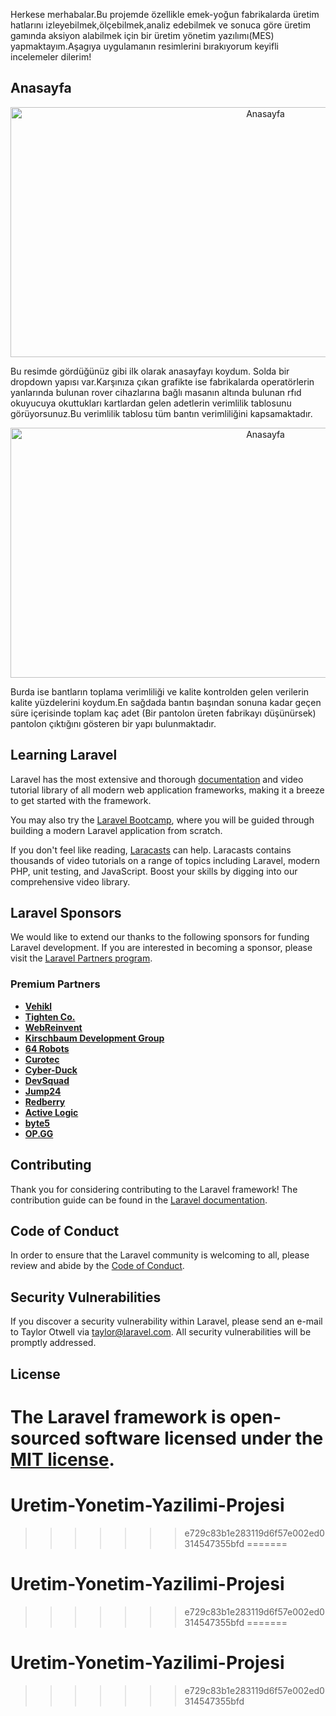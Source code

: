 Herkese merhabalar.Bu projemde özellikle emek-yoğun fabrikalarda üretim hatlarını izleyebilmek,ölçebilmek,analiz edebilmek ve sonuca göre üretim gamında aksiyon alabilmek için bir üretim yönetim yazılımı(MES) yapmaktayım.Aşagıya uygulamanın resimlerini bırakıyorum keyifli incelemeler dilerim!

## Anasayfa

<p align="center"><a href="#" target="_blank"><img src="https://github.com/YunusEmreZENGIN/ip-2/blob/main/images/Ekran%20g%C3%B6r%C3%BCnt%C3%BCs%C3%BC%202025-01-03%20123750.png" width="800" height="400" alt="Anasayfa"></a></p>

Bu resimde gördüğünüz gibi ilk olarak anasayfayı koydum. Solda bir dropdown yapısı var.Karşınıza çıkan grafikte ise fabrikalarda operatörlerin yanlarında bulunan rover cihazlarına bağlı masanın altında bulunan rfıd okuyucuya okuttukları kartlardan gelen adetlerin verimlilik tablosunu görüyorsunuz.Bu verimlilik tablosu tüm bantın verimliliğini kapsamaktadır. 

<p align="center"><a href="#" target="_blank"><img src="https://github.com/YunusEmreZENGIN/ip-2/blob/main/images/Ekran%20g%C3%B6r%C3%BCnt%C3%BCs%C3%BC%202025-01-03%20123750.png" width="800" height="400" alt="Anasayfa"></a></p>

Burda ise bantların toplama verimliliği ve kalite kontrolden gelen verilerin kalite yüzdelerini koydum.En sağdada bantın başından sonuna kadar geçen süre içerisinde toplam kaç adet (Bir pantolon üreten fabrikayı düşünürsek) pantolon çıktığını gösteren bir yapı bulunmaktadır.
## Learning Laravel

Laravel has the most extensive and thorough [documentation](https://laravel.com/docs) and video tutorial library of all modern web application frameworks, making it a breeze to get started with the framework.

You may also try the [Laravel Bootcamp](https://bootcamp.laravel.com), where you will be guided through building a modern Laravel application from scratch.

If you don't feel like reading, [Laracasts](https://laracasts.com) can help. Laracasts contains thousands of video tutorials on a range of topics including Laravel, modern PHP, unit testing, and JavaScript. Boost your skills by digging into our comprehensive video library.

## Laravel Sponsors

We would like to extend our thanks to the following sponsors for funding Laravel development. If you are interested in becoming a sponsor, please visit the [Laravel Partners program](https://partners.laravel.com).

### Premium Partners

- **[Vehikl](https://vehikl.com/)**
- **[Tighten Co.](https://tighten.co)**
- **[WebReinvent](https://webreinvent.com/)**
- **[Kirschbaum Development Group](https://kirschbaumdevelopment.com)**
- **[64 Robots](https://64robots.com)**
- **[Curotec](https://www.curotec.com/services/technologies/laravel/)**
- **[Cyber-Duck](https://cyber-duck.co.uk)**
- **[DevSquad](https://devsquad.com/hire-laravel-developers)**
- **[Jump24](https://jump24.co.uk)**
- **[Redberry](https://redberry.international/laravel/)**
- **[Active Logic](https://activelogic.com)**
- **[byte5](https://byte5.de)**
- **[OP.GG](https://op.gg)**

## Contributing

Thank you for considering contributing to the Laravel framework! The contribution guide can be found in the [Laravel documentation](https://laravel.com/docs/contributions).

## Code of Conduct

In order to ensure that the Laravel community is welcoming to all, please review and abide by the [Code of Conduct](https://laravel.com/docs/contributions#code-of-conduct).

## Security Vulnerabilities

If you discover a security vulnerability within Laravel, please send an e-mail to Taylor Otwell via [taylor@laravel.com](mailto:taylor@laravel.com). All security vulnerabilities will be promptly addressed.

## License

The Laravel framework is open-sourced software licensed under the [MIT license](https://opensource.org/licenses/MIT).
=======
# Uretim-Yonetim-Yazilimi-Projesi
>>>>>>> e729c83b1e283119d6f57e002ed0314547355bfd
=======
# Uretim-Yonetim-Yazilimi-Projesi
>>>>>>> e729c83b1e283119d6f57e002ed0314547355bfd
=======
# Uretim-Yonetim-Yazilimi-Projesi
>>>>>>> e729c83b1e283119d6f57e002ed0314547355bfd
